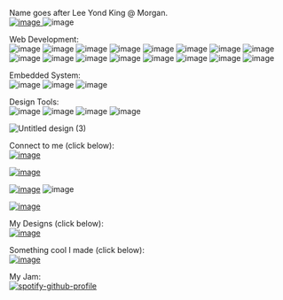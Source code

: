 Name goes after Lee Yond King @ Morgan. </br>
<a href="https://www.britannica.com/topic/Homo-sapiens" target="_blank" >![image](https://img.shields.io/badge/Breed%20Type-Homosapiens-50C878?style=for-the-badge&logo=ApacheCassandra&logoColor=white) </a>
![image](https://img.shields.io/badge/Status-Vaccinated-50C878?style=for-the-badge&logo=stitcher&logoColor=white)

Web Development: </br>
![image](https://img.shields.io/badge/Vue.js-35495E?style=for-the-badge&logo=vuedotjs&logoColor=4FC08D)
![image](https://img.shields.io/badge/Vuetify-1867C0?style=for-the-badge&logo=vuetify&logoColor=white)
![image](https://img.shields.io/badge/Chart.js-FF6384?style=for-the-badge&logo=chartdotjs&logoColor=white)
![image](https://img.shields.io/badge/CSS3-1572B6?style=for-the-badge&logo=css3&logoColor=white)
![image](https://img.shields.io/badge/HTML5-E34F26?style=for-the-badge&logo=html5&logoColor=white)
![image](https://img.shields.io/badge/JavaScript-323330?style=for-the-badge&logo=javascript&logoColor=F7DF1E)
![image](https://img.shields.io/badge/PHP-777BB4?style=for-the-badge&logo=php&logoColor=white)
![image](https://img.shields.io/badge/Laravel-FF2D20?style=for-the-badge&logo=laravel&logoColor=white)
![image](https://img.shields.io/badge/npm-CB3837?style=for-the-badge&logo=npm&logoColor=white)
![image](https://img.shields.io/badge/Postman-FF6C37?style=for-the-badge&logo=Postman&logoColor=white)
![image](https://img.shields.io/badge/Visual_Studio_Code-0078D4?style=for-the-badge&logo=visual%20studio%20code&logoColor=whit)
![image](https://img.shields.io/badge/Notepad++-90E59A.svg?style=for-the-badge&logo=notepad%2B%2B&logoColor=black)
![image](https://img.shields.io/badge/Material%20UI-007FFF?style=for-the-badge&logo=mui&logoColor=white)
![image](https://img.shields.io/badge/Node.js-339933?style=for-the-badge&logo=nodedotjs&logoColor=white)
![image](https://img.shields.io/badge/Nginx-009639?style=for-the-badge&logo=nginx&logoColor=white)
![image](https://img.shields.io/badge/Cloudflare-F38020?style=for-the-badge&logo=Cloudflare&logoColor=white)

Embedded System: </br>
![image](https://img.shields.io/badge/C-00599C?style=for-the-badge&logo=c&logoColor=white)
![image](https://img.shields.io/badge/C%2B%2B-00599C?style=for-the-badge&logo=c%2B%2B&logoColor=white)
![image](https://img.shields.io/badge/Lua-2C2D72?style=for-the-badge&logo=lua&logoColor=white)


Design Tools: </br>
![image](https://img.shields.io/badge/blender-%23F5792A.svg?style=for-the-badge&logo=blender&logoColor=white)
![image](https://img.shields.io/badge/Adobe%20XD-470137?style=for-the-badge&logo=Adobe%20XD&logoColor=#FF61F6)
![image](https://img.shields.io/badge/Adobe%20Illustrator-FF9A00?style=for-the-badge&logo=adobe%20illustrator&logoColor=white)
![image](https://img.shields.io/badge/Canva-%2300C4CC.svg?&style=for-the-badge&logo=Canva&logoColor=white)

![Untitled design (3)](https://user-images.githubusercontent.com/32647481/152864881-4c00680b-5fb8-4950-9aa7-ffa69f4ce74d.gif)

Connect to me (click below): </br>
<a href="mailto:leeyondking@gmail.com"> ![image](https://img.shields.io/badge/Gmail-D14836?style=for-the-badge&logo=gmail&logoColor=white) </a>

<a href="https://discordapp.com/users/301396666655834114">![image](https://img.shields.io/badge/Discord-5865F2?style=for-the-badge&logo=discord&logoColor=white)</a>

<a href="https://www.reddit.com/user/XueHuaPiaoPiau">![image](https://img.shields.io/badge/Reddit-FF4500?style=for-the-badge&logo=reddit&logoColor=white)</a> ![image](https://img.shields.io/reddit/user-karma/combined/XueHuaPiaoPiau?color=FF4500&label=Karma&logo=reddit&style=for-the-badge)

<a href="https://www.reddit.com/user/XueHuaPiaoPiau">![image](https://img.shields.io/badge/Twitch-9146FF?style=for-the-badge&logo=twitch&logoColor=white)</a>

My Designs (click below): </br>
<a href="https://www.pinterest.com/mlyk1234/_created/"> ![image](https://img.shields.io/badge/Pinterest-%23E60023.svg?&style=for-the-badge&logo=Pinterest&logoColor=white) </a>

Something cool I made (click below): </br>
<a href="https://opensea.io/assets/0x495f947276749ce646f68ac8c248420045cb7b5e/52180486101746375649058139402698652356416839793934344850186858214516047478785">![image](https://img.shields.io/badge/NFT-BitSlayer-blue?style=for-the-badge&logo=appveyor) </a>

My Jam: </br>
[![spotify-github-profile](https://spotify-github-profile.vercel.app/api/view?uid=mc5247&cover_image=true&theme=default&bar_color=53b14f&bar_color_cover=false)](https://github.com/kittinan/spotify-github-profile)

<!---
mlyk1234/mlyk1234 is a ✨ special ✨ repository because its `README.md` (this file) appears on your GitHub profile.
You can click the Preview link to take a look at your changes.
--->

